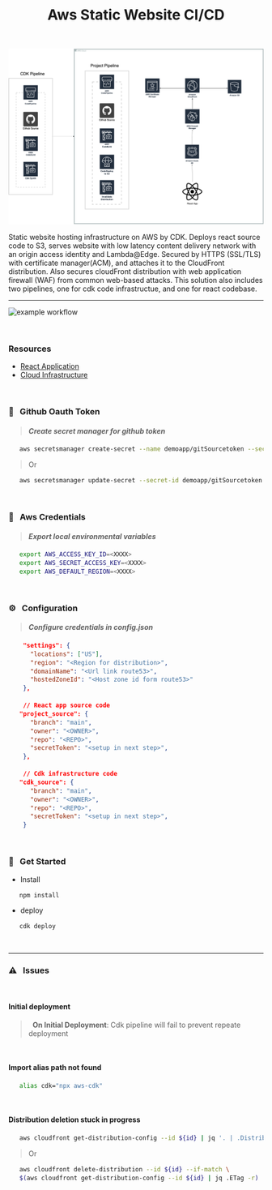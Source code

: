 <h1 align="center">Aws Static Website CI/CD</h1>
</br>

<p align="center">
   <img src="https://raw.githubusercontent.com/edo92/Aws-Static-Website-CI-CD/main/.assets/diagram.png?token=AH5SSOKYC5SMHJXJOCHFNU3B3GNMM"/>
</p>

Static website hosting infrastructure on AWS by CDK. Deploys react source code to S3, serves website with low latency content delivery network with an origin access identity and Lambda@Edge. Secured by HTTPS (SSL/TLS) with certificate manager(ACM), and attaches it to the CloudFront distribution. Also secures cloudFront distribution with web application firewall (WAF) from common web-based attacks. This solution also includes two pipelines, one for cdk code infrastructue, and one for react codebase.

---

![example workflow](https://github.com/edo92/Aws-Static-Website-CI-CD/actions/workflows/main.yml/badge.svg)

</br>

### Resources

-  [React Application](https://github.com/edo92/Basic-React-App)
-  [Cloud Infrastructure](https://github.com/edo92/Aws-Static-Website-CI-CD)

</br>

### :key: &nbsp; Github Oauth Token

> #### <i class="fa fa-gear fa-spin fa-2x" style="color: firebrick"></i> **_Create secret manager for github token_**

```sh
   aws secretsmanager create-secret --name demoapp/gitSourcetoken --secret-string <GITHUB_TOKEN>
```

> Or

```sh
   aws secretsmanager update-secret --secret-id demoapp/gitSourcetoken --secret-string <GITHUB_TOKEN>
```

</br>

### 📜 &nbsp; Aws Credentials

> #### <i class="fa fa-gear fa-spin fa-2x" style="color: firebrick"></i> **_Export local environmental variables_**

```sh
   export AWS_ACCESS_KEY_ID=<XXXX>
   export AWS_SECRET_ACCESS_KEY=<XXXX>
   export AWS_DEFAULT_REGION=<XXXX>
```

</br>

### ⚙️ &nbsp; Configuration

> #### <i class="fa fa-gear fa-spin fa-2x" style="color: firebrick"></i> **_Configure credentials in config.json_**

```json
    "settings": {
      "locations": ["US"],
      "region": "<Region for distribution>",
      "domainName": "<Url link route53>",
      "hostedZoneId": "<Host zone id form route53>"
    },

    // React app source code
   "project_source": {
      "branch": "main",
      "owner": "<OWNER>",
      "repo": "<REPO>",
      "secretToken": "<setup in next step>",
    },

    // Cdk infrastructure code
   "cdk_source": {
      "branch": "main",
      "owner": "<OWNER>",
      "repo": "<REPO>",
      "secretToken": "<setup in next step>",
    }
```

</br>

### 🔨 &nbsp; Get Started

-  Install

```js
   npm install
```

-  deploy

```js
   cdk deploy
```

</br>

---

### :warning: &nbsp; Issues

</br>

#### Initial deployment

> &nbsp; **On Initial Deployment**: Cdk pipeline will fail to prevent repeate deployment

</br>

#### Import alias path not found

```sh
   alias cdk="npx aws-cdk"
```

</br>

#### Distribution deletion stuck in progress

```sh
   aws cloudfront get-distribution-config --id ${id} | jq '. | .DistributionConfig' > /tmp/disable-distribution-${id}
```

> Or

```sh
   aws cloudfront delete-distribution --id ${id} --if-match \
   $(aws cloudfront get-distribution-config --id ${id} | jq .ETag -r)
```
